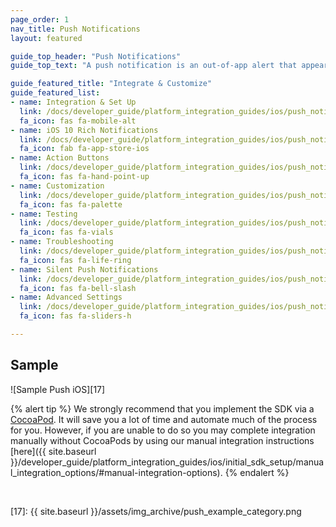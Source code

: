 ```yaml
---
page_order: 1
nav_title: Push Notifications
layout: featured

guide_top_header: "Push Notifications"
guide_top_text: "A push notification is an out-of-app alert that appears on the user's screen when an important update occurs. Push notifications are a valuable way to provide your users with time-sensitive and relevant content or to re-engage them with your app."

guide_featured_title: "Integrate & Customize"
guide_featured_list:
- name: Integration & Set Up
  link: /docs/developer_guide/platform_integration_guides/ios/push_notifications/integration/
  fa_icon: fas fa-mobile-alt
- name: iOS 10 Rich Notifications
  link: /docs/developer_guide/platform_integration_guides/ios/push_notifications/rich/
  fa_icon: fab fa-app-store-ios
- name: Action Buttons
  link: /docs/developer_guide/platform_integration_guides/ios/push_notifications/action_buttons/
  fa_icon: fas fa-hand-point-up
- name: Customization
  link: /docs/developer_guide/platform_integration_guides/ios/push_notifications/customization/
  fa_icon: fas fa-palette
- name: Testing
  link: /docs/developer_guide/platform_integration_guides/ios/push_notifications/testing/
  fa_icon: fas fa-vials
- name: Troubleshooting
  link: /docs/developer_guide/platform_integration_guides/ios/push_notifications/troubleshooting/
  fa_icon: fas fa-life-ring
- name: Silent Push Notifications
  link: /docs/developer_guide/platform_integration_guides/ios/push_notifications/silent_push_notifications/
  fa_icon: fas fa-bell-slash
- name: Advanced Settings
  link: /docs/developer_guide/platform_integration_guides/ios/push_notifications/advanced_settings/
  fa_icon: fas fa-sliders-h

---
```


## Sample

![Sample Push iOS][17]

{% alert tip %}
We strongly recommend that you implement the SDK via a [CocoaPod](http://cocoapods.org/). It will save you a lot of time and automate much of the process for you. However, if you are unable to do so you may complete integration manually without CocoaPods by using our manual integration instructions [here]({{ site.baseurl }}/developer_guide/platform_integration_guides/ios/initial_sdk_setup/manual_integration_options/#manual-integration-options).
{% endalert %}

<br>

[17]: {{ site.baseurl }}/assets/img_archive/push_example_category.png
